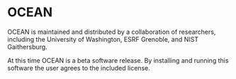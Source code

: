 OCEAN
=====

OCEAN is maintained and distributed by a collaboration of researchers, including the University of Washington, ESRF Grenoble, and NIST Gaithersburg.

At this time OCEAN is a beta software release. By installing and running this software the user agrees to the included license. 
